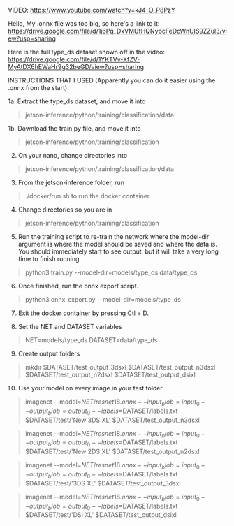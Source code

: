 VIDEO: https://www.youtube.com/watch?v=kJ4-O_P8PzY

Hello, 
My .onnx file was too big, so here's a link to it: https://drive.google.com/file/d/1j6Pq_DxVMUfHQNypcFeDcWnUlS9ZZul3/view?usp=sharing

Here is the full type_ds dataset shown off in the video: https://drive.google.com/file/d/1YKTVv-XfZV-MyAtDX6hEWaHr9g32beGD/view?usp=sharing

INSTRUCTIONS THAT I USED (Apparently you can do it easier using the .onnx from the start):

1a. Extract the type_ds dataset, and move it into 
> jetson-inference/python/training/classification/data

1b. Download the train.py file, and move it into
> jetson-inference/python/training/classification

2. On your nano, change directories into 
> jetson-inference/python/training/classification/data

3. From the jetson-inference folder, run 
> ./docker/run.sh to run the docker container.

4. Change directories so you are in 
> jetson-inference/python/training/classification

5. Run the training script to re-train the network where the model-dir argument is where the model should be saved and where the data is.  You should immediately start to see output, but it will take a very long time to finish running. 
> python3 train.py --model-dir=models/type_ds data/type_ds

6. Once finished, run the onnx export script.
> python3 onnx_export.py --model-dir=models/type_ds

7. Exit the docker container by pressing Ctl + D.

8. Set the NET and DATASET variables
> NET=models/type_ds
> DATASET=data/type_ds

9. Create output folders
> mkdir $DATASET/test_output_3dsxl $DATASET/test_output_n3dsxl $DATASET/test_output_n2dsxl $DATASET/test_output_dsixl

10. Use your model on every image in your test folder
> imagenet --model=$NET/resnet18.onnx --input_blob=input_0 --output_blob=output_0 --labels=$DATASET/labels.txt \
           $DATASET/test/'New 3DS XL' $DATASET/test_output_n3dsxl
           
> imagenet --model=$NET/resnet18.onnx --input_blob=input_0 --output_blob=output_0 --labels=$DATASET/labels.txt \
           $DATASET/test/'New 2DS XL' $DATASET/test_output_n2dsxl
           
> imagenet --model=$NET/resnet18.onnx --input_blob=input_0 --output_blob=output_0 --labels=$DATASET/labels.txt \
           $DATASET/test/'3DS XL' $DATASET/test_output_3dsxl
           
> imagenet --model=$NET/resnet18.onnx --input_blob=input_0 --output_blob=output_0 --labels=$DATASET/labels.txt \
           $DATASET/test/'DSI XL' $DATASET/test_output_dsixl



